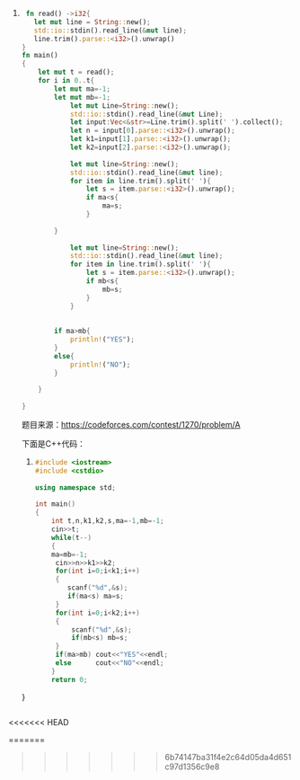 1. ```rust
    fn read() ->i32{
      let mut line = String::new();
      std::io::stdin().read_line(&mut line);
      line.trim().parse::<i32>().unwrap()
   }
   fn main()
   {
       let mut t = read();
       for i in 0..t{
           let mut ma=-1;
           let mut mb=-1;
               let mut Line=String::new();
               std::io::stdin().read_line(&mut Line);
               let input:Vec<&str>=Line.trim().split(' ').collect();
               let n = input[0].parse::<i32>().unwrap();
               let k1=input[1].parse::<i32>().unwrap();
               let k2=input[2].parse::<i32>().unwrap();
           
               let mut line=String::new();
               std::io::stdin().read_line(&mut line);
               for item in line.trim().split(' '){
                   let s = item.parse::<i32>().unwrap();
                   if ma<s{
                       ma=s;
                   }
              
           }
          
               let mut line=String::new();
               std::io::stdin().read_line(&mut line);
               for item in line.trim().split(' '){
                   let s = item.parse::<i32>().unwrap();
                   if mb<s{
                       mb=s;
                   }
               }
               
           
           if ma>mb{
               println!("YES");
           }
           else{
               println!("NO");
           }
       
       }
       
   }
   ```

   题目来源：https://codeforces.com/contest/1270/problem/A

   下面是C++代码：
   
   1. ```c++
      #include <iostream>
      #include <cstdio>
       
      using namespace std;
       
      int main()
      {
          int t,n,k1,k2,s,ma=-1,mb=-1;
          cin>>t;
          while(t--)
          {
          ma=mb=-1;
           cin>>n>>k1>>k2;
           for(int i=0;i<k1;i++)
           {
              scanf("%d",&s);
              if(ma<s) ma=s;
           }
           for(int i=0;i<k2;i++)
           {
               scanf("%d",&s);
               if(mb<s) mb=s;
           }
           if(ma>mb) cout<<"YES"<<endl;
           else      cout<<"NO"<<endl;
          }
          return 0;
   }
      ```
<<<<<<< HEAD
   
      
=======

      
>>>>>>> 6b74147ba31f4e2c64d05da4d651c97d1356c9e8
